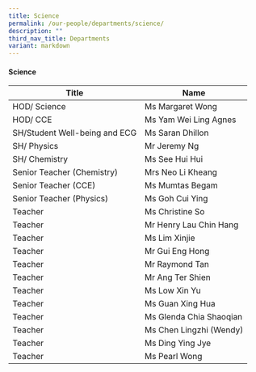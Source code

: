 ```yaml
---
title: Science
permalink: /our-people/departments/science/
description: ""
third_nav_title: Departments
variant: markdown
---
```

#### Science

| Title | Name |
|---|---|
| HOD/ Science | Ms Margaret Wong |
| HOD/ CCE | Ms Yam Wei Ling Agnes |
| SH/Student Well-being and ECG | Ms Saran Dhillon |
| SH/ Physics | Mr Jeremy Ng |
| SH/ Chemistry | Ms See Hui Hui |
| Senior Teacher (Chemistry) | Mrs Neo Li Kheang |
| Senior Teacher (CCE) | Ms Mumtas Begam |
| Senior Teacher (Physics) | Ms Goh Cui Ying |
| Teacher | Ms Christine So  |
| Teacher | Mr Henry Lau Chin Hang |
| Teacher  | Ms Lim Xinjie |
| Teacher  | Mr Gui Eng Hong |
| Teacher | Mr Raymond Tan |
| Teacher | Mr Ang Ter Shien |
| Teacher | Ms Low Xin Yu |
| Teacher  | Ms Guan Xing Hua |
| Teacher  | Ms Glenda Chia Shaoqian |
| Teacher  | Ms Chen Lingzhi (Wendy) |
| Teacher  | Ms Ding Ying Jye |
| Teacher  | Ms Pearl Wong |